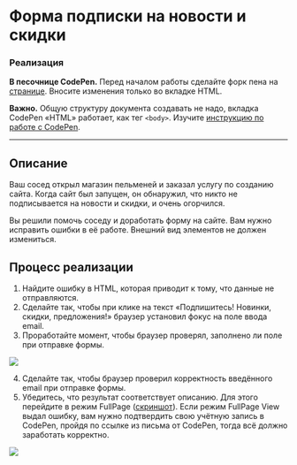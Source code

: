 # Форма подписки на новости и скидки

### Реализация

**В песочнице CodePen.** Перед началом работы сделайте форк пена на [странице](https://codepen.io/Netology/pen/PyWbOQ?editors=1000#0). Вносите изменения только во вкладке HTML.

**Важно.** Общую структуру документа создавать не надо, вкладка CodePen «HTML» работает, как тег `<body>`.
Изучите [инструкцию по работе с CodePen](https://github.com/netology-code/guides/tree/master/codepen).

---

## Описание

Ваш сосед открыл магазин пельменей и заказал услугу по созданию сайта. Когда сайт был запущен, он обнаружил, что никто не подписывается на новости и скидки, и очень огорчился.

Вы решили помочь соседу и доработать форму на сайте. Вам нужно исправить ошибки в её работе. Внешний вид элементов не должен измениться.

## Процесс реализации

1. Найдите ошибку в HTML, которая приводит к тому, что данные не отправляются.
2. Сделайте так, чтобы при клике на текст «Подпишитесь! Новинки, скидки, предложения!» браузер установил фокус на поле ввода email.
3. Проработайте момент, чтобы браузер проверял, заполнено ли поле при отправке формы.

![](https://netology-code.github.io/html-2-homeworks/sources/3-1/news-and-offers-stage-0.jpg)

4. Сделайте так, чтобы браузер проверил корректность введённого email при отправке формы.
5. Убедитесь, что результат соответствует описанию. Для этого перейдите в режим FullPage ([скриншот](/sources/screen.md)). Если режим FullPage View выдал ошибку, вам нужно подтвердить свою учётную запись в CodePen, пройдя по ссылке из письма от CodePen, тогда всё должно заработать корректно.

![](https://netology-code.github.io/html-2-homeworks/sources/3-1/news-and-offers-stage-1.jpg)

